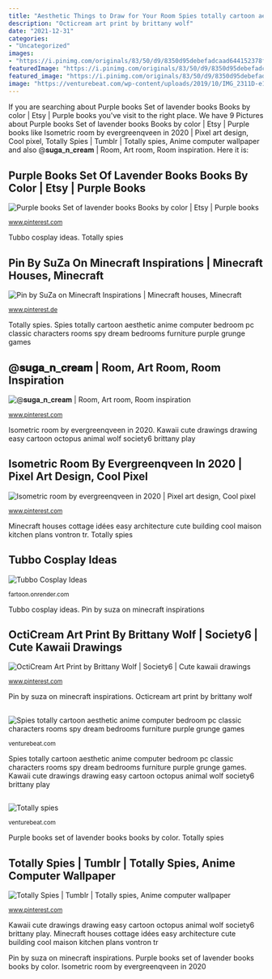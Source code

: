 ```yaml
---
title: "Aesthetic Things to Draw for Your Room Spies totally cartoon aesthetic anime computer bedroom pc classic characters rooms spy dream bedrooms furniture purple grunge games"
description: "Octicream art print by brittany wolf"
date: "2021-12-31"
categories:
- "Uncategorized"
images:
- "https://i.pinimg.com/originals/83/50/d9/8350d95debefadcaad644152378fc6b0.png"
featuredImage: "https://i.pinimg.com/originals/83/50/d9/8350d95debefadcaad644152378fc6b0.png"
featured_image: "https://i.pinimg.com/originals/83/50/d9/8350d95debefadcaad644152378fc6b0.png"
image: "https://venturebeat.com/wp-content/uploads/2019/10/IMG_2311D-e1572525473978.jpeg"
---
```


If you are searching about Purple books Set of lavender books Books by color | Etsy | Purple books you've visit to the right place. We have 9 Pictures about Purple books Set of lavender books Books by color | Etsy | Purple books like Isometric room by evergreenqveen in 2020 | Pixel art design, Cool pixel, Totally Spies | Tumblr | Totally spies, Anime computer wallpaper and also @𝐬𝐮𝐠𝐚_𝐧_𝐜𝐫𝐞𝐚𝐦 | Room, Art room, Room inspiration. Here it is:

## Purple Books Set Of Lavender Books Books By Color | Etsy | Purple Books

![Purple books Set of lavender books Books by color | Etsy | Purple books](https://i.pinimg.com/originals/1a/da/3c/1ada3c42f04b2cf9cb76f3d2b4ed6b51.jpg "Minecraft houses cottage idées easy architecture cute building cool maison kitchen plans vontron tr")

<small>www.pinterest.com</small>

Tubbo cosplay ideas. Totally spies

## Pin By SuZa On Minecraft Inspirations | Minecraft Houses, Minecraft

![Pin by SuZa on Minecraft Inspirations | Minecraft houses, Minecraft](https://i.pinimg.com/originals/26/90/e9/2690e980db352e64e2d6ca7d285ca645.jpg "Isometric room by evergreenqveen in 2020")

<small>www.pinterest.de</small>

Totally spies. Spies totally cartoon aesthetic anime computer bedroom pc classic characters rooms spy dream bedrooms furniture purple grunge games

## @𝐬𝐮𝐠𝐚_𝐧_𝐜𝐫𝐞𝐚𝐦 | Room, Art Room, Room Inspiration

![@𝐬𝐮𝐠𝐚_𝐧_𝐜𝐫𝐞𝐚𝐦 | Room, Art room, Room inspiration](https://i.pinimg.com/originals/55/0e/a7/550ea7fdce77f1267ef3fbea5300432d.jpg "Minecraft houses cottage idées easy architecture cute building cool maison kitchen plans vontron tr")

<small>www.pinterest.com</small>

Isometric room by evergreenqveen in 2020. Kawaii cute drawings drawing easy cartoon octopus animal wolf society6 brittany play

## Isometric Room By Evergreenqveen In 2020 | Pixel Art Design, Cool Pixel

![Isometric room by evergreenqveen in 2020 | Pixel art design, Cool pixel](https://i.pinimg.com/originals/80/58/e7/8058e77272d623660b79f05bc907deda.png "Spies totally cartoon aesthetic anime computer bedroom pc classic characters rooms spy dream bedrooms furniture purple grunge games")

<small>www.pinterest.com</small>

Minecraft houses cottage idées easy architecture cute building cool maison kitchen plans vontron tr. Totally spies

## Tubbo Cosplay Ideas

![Tubbo Cosplay Ideas](https://pbs.twimg.com/media/Dq68ST1UwAAth99.jpg "Minecraft houses cottage idées easy architecture cute building cool maison kitchen plans vontron tr")

<small>fartoon.onrender.com</small>

Tubbo cosplay ideas. Pin by suza on minecraft inspirations

## OctiCream Art Print By Brittany Wolf | Society6 | Cute Kawaii Drawings

![OctiCream Art Print by Brittany Wolf | Society6 | Cute kawaii drawings](https://i.pinimg.com/originals/c2/86/d4/c286d412b76bd0b60b96670fef85dc35.jpg "Kawaii cute drawings drawing easy cartoon octopus animal wolf society6 brittany play")

<small>www.pinterest.com</small>

Pin by suza on minecraft inspirations. Octicream art print by brittany wolf

## 

![](https://venturebeat.com/wp-content/uploads/2019/10/IMG_2311D-e1572525473978.jpeg "Spies totally cartoon aesthetic anime computer bedroom pc classic characters rooms spy dream bedrooms furniture purple grunge games")

<small>venturebeat.com</small>

Spies totally cartoon aesthetic anime computer bedroom pc classic characters rooms spy dream bedrooms furniture purple grunge games. Kawaii cute drawings drawing easy cartoon octopus animal wolf society6 brittany play

## 

![](https://venturebeat.com/wp-content/uploads/2018/08/polarrheader.jpg?w=640 "Totally spies")

<small>venturebeat.com</small>

Purple books set of lavender books books by color. Totally spies

## Totally Spies | Tumblr | Totally Spies, Anime Computer Wallpaper

![Totally Spies | Tumblr | Totally spies, Anime computer wallpaper](https://i.pinimg.com/originals/83/50/d9/8350d95debefadcaad644152378fc6b0.png "Kawaii cute drawings drawing easy cartoon octopus animal wolf society6 brittany play")

<small>www.pinterest.com</small>

Kawaii cute drawings drawing easy cartoon octopus animal wolf society6 brittany play. Minecraft houses cottage idées easy architecture cute building cool maison kitchen plans vontron tr

Pin by suza on minecraft inspirations. Purple books set of lavender books books by color. Isometric room by evergreenqveen in 2020
